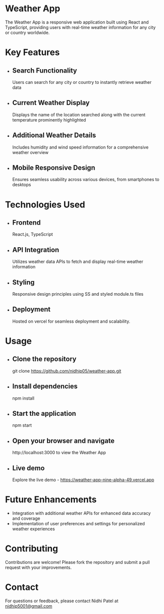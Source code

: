 # Weather App

The Weather App is a responsive web application built using React and TypeScript, providing users with real-time weather information for any city or country worldwide.


# Key Features

- ## Search Functionality
  Users can search for any city or country to instantly retrieve weather data
- ## Current Weather Display
  Displays the name of the location searched along with the current temperature prominently highlighted
- ## Additional Weather Details
  Includes humidity and wind speed information for a comprehensive weather overview
- ## Mobile Responsive Design
  Ensures seamless usability across various devices, from smartphones to desktops


# Technologies Used

 - ## Frontend
   React.js, TypeScript
 - ## API Integration
   Utilizes weather data APIs to fetch and display real-time weather information
 - ## Styling
   Responsive design principles using SS and styled module.ts files
- ## Deployment
   Hosted on vercel for seamless deployment and scalability.


# Usage

 - ## Clone the repository
   git clone https://github.com/nidhip05/weather-app.git
 - ## Install dependencies
   npm install
 - ## Start the application
   npm start
 - ## Open your browser and navigate
   http://localhost:3000 to view the Weather App
 - ## Live demo
   Explore the live demo - https://weather-app-nine-alpha-49.vercel.app


# Future Enhancements

 - Integration with additional weather APIs for enhanced data accuracy and coverage
 - Implementation of user preferences and settings for personalized weather experiences

# Contributing

Contributions are welcome! Please fork the repository and submit a pull request with your improvements.


# Contact

For questions or feedback, please contact Nidhi Patel at nidhip5001@gmail.com

